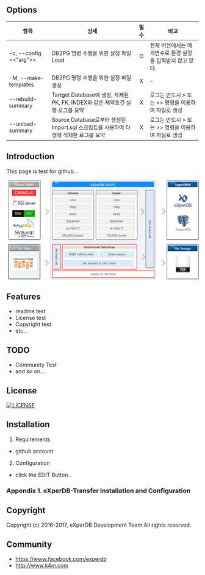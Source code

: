 ## Options
|항목|상세|필수|비고|
|----------|--------|:----:|----|
|-c, --config <<"arg">>|DB2PG 명령 수행을 위한 설정 파일 Load|O|현재 버전에서는 매개변수로 환경 설정을 입력받지 않고 있다.|
|-M, --make-templates|DB2PG 명령 수행을 위한 설정 파일 생성|X|-|
|--rebuild-summary <arg>|Tartget Database에 생성, 삭제된 PK, FK, INDEX와 같은 제약조건 실행 로그를 요약|X|로그는 반드시 > 또는 >> 명령을 이용하여 파일로 생성|
|--unload-summary <arg>|Source Database로부터 생성된 Import.sql 스크립트를 사용하여 타겟에 적재한 로그를 요약|X|로그는 반드시 > 또는 >> 명령을 이용하여 파일로 생성|
  


## Introduction
This page is test for github... 

![](./Images/DB2PG_Architecture.png "eXperDB-Management Dashboard")

## Features
* readme test
* License test
* Copyright test
* etc...


## TODO
* Community Test
* and so on...





## License
[![LICENSE](https://img.shields.io/bugzilla/996038.svg)](https://github.com/experdb/eXperDB-Management/blob/master/LICENSE)


## Installation
1. Requirements
- github account

2. Configuration
- click the EDIT Button..

### Appendix 1. eXperDB-Transfer Installation and Configuration


## Copyright
Copyright (c) 2016-2017, eXperDB Development Team
All rights reserved.


## Community
* https://www.facebook.com/experdb
* http://www.k4m.com







